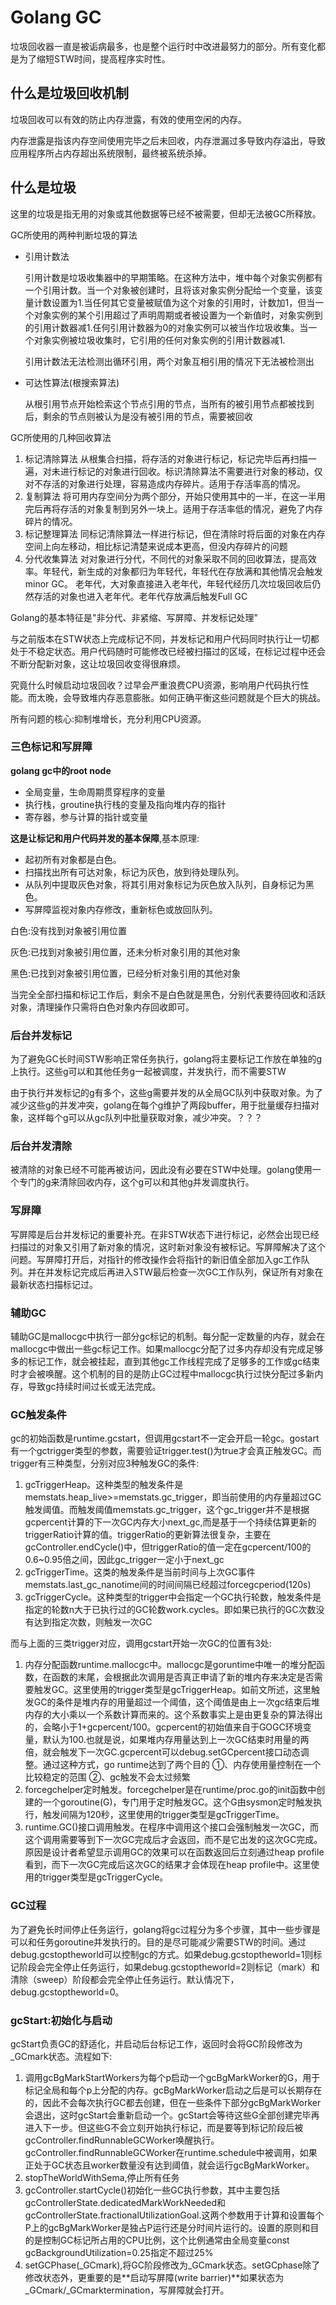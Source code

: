 # Golang GC

垃圾回收器一直是被诟病最多，也是整个运行时中改进最努力的部分。所有变化都是为了缩短STW时间，提高程序实时性。


## 什么是垃圾回收机制

垃圾回收可以有效的防止内存泄露，有效的使用空闲的内存。

内存泄露是指该内存空间使用完毕之后未回收，内存泄漏过多导致内存溢出，导致应用程序所占内存超出系统限制，最终被系统杀掉。

## 什么是垃圾

这里的垃圾是指无用的对象或其他数据等已经不被需要，但却无法被GC所释放。

GC所使用的两种判断垃圾的算法

-  引用计数法

     引用计数是垃圾收集器中的早期策略。在这种方法中，堆中每个对象实例都有一个引用计数。当一个对象被创建时，且将该对象实例分配给一个变量，该变量计数设置为1.当任何其它变量被赋值为这个对象的引用时，计数加1，但当一个对象实例的某个引用超过了声明周期或者被设置为一个新值时，对象实例到的引用计数器减1.任何引用计数器为0的对象实例可以被当作垃圾收集。当一个对象实例被垃圾收集时，它引用的任何对象实例的引用计数器减1.

    引用计数法无法检测出循环引用，两个对象互相引用的情况下无法被检测出

- 可达性算法(根搜索算法)
    
    从根引用节点开始检索这个节点引用的节点，当所有的被引用节点都被找到后，剩余的节点则被认为是没有被引用的节点，需要被回收


GC所使用的几种回收算法

1. 标记清除算法 从根集合扫描，将存活的对象进行标记，标记完毕后再扫描一遍，对未进行标记的对象进行回收。标识清除算法不需要进行对象的移动，仅对不存活的对象进行处理，容易造成内存碎片。适用于存活率高的情况。
2. 复制算法 将可用内存空间分为两个部分，开始只使用其中的一半，在这一半用完后再将存活的对象复制到另外一块上。适用于存活率低的情况，避免了内存碎片的情况。
3. 标记整理算法 同标记清除算法一样进行标记，但在清除时将后面的对象在内存空间上向左移动，相比标记清楚来说成本更高，但没内存碎片的问题
4. 分代收集算法 对对象进行分代，不同代的对象采取不同的回收算法，提高效率。年轻代，新生成的对象都归为年轻代，年轻代在存放满和其他情况会触发minor GC。 老年代，大对象直接进入老年代，年轻代经历几次垃圾回收后仍然存活的对象也进入老年代。老年代存放满后触发Full GC



Golang的基本特征是"非分代、非紧缩、写屏障、并发标记处理"

与之前版本在STW状态上完成标记不同，并发标记和用户代码同时执行让一切都处于不稳定状态。用户代码随时可能修改已经被扫描过的区域，在标记过程中还会不断分配新对象，这让垃圾回收变得很麻烦。

究竟什么时候启动垃圾回收？过早会严重浪费CPU资源，影响用户代码执行性能。而太晚，会导致堆内存恶意膨胀。如何正确平衡这些问题就是个巨大的挑战。

所有问题的核心:抑制堆增长，充分利用CPU资源。


### 三色标记和写屏障

**golang gc中的root node**
+ 全局变量，生命周期贯穿程序的变量
+ 执行栈，groutine执行栈的变量及指向堆内存的指针
+ 寄存器，参与计算的指针或变量 

**这是让标记和用户代码并发的基本保障**,基本原理:

+ 起初所有对象都是白色。
+ 扫描找出所有可达对象，标记为灰色，放到待处理队列。
+ 从队列中提取灰色对象，将其引用对象标记为灰色放入队列，自身标记为黑色。
+ 写屏障监视对象内存修改，重新标色或放回队列。

白色:没有找到对象被引用位置

灰色:已找到对象被引用位置，还未分析对象引用的其他对象

黑色:已找到对象被引用位置，已经分析对象引用的其他对象

当完全全部扫描和标记工作后，剩余不是白色就是黑色，分别代表要待回收和活跃对象，清理操作只需将白色对象内存回收即可。

### 后台并发标记

为了避免GC长时间STW影响正常任务执行，golang将主要标记工作放在单独的g上执行。这些g可以和其他任务g一起被调度，并发执行，而不需要STW

由于执行并发标记的g有多个，这些g需要并发的从全局GC队列中获取对象。为了减少这些g的并发冲突，golang在每个g维护了两段buffer，用于批量缓存扫描对象，这样每个g可以从gc队列中批量获取对象，减少冲突。？？？

### 后台并发清除

被清除的对象已经不可能再被访问，因此没有必要在STW中处理。golang使用一个专门的g来清除回收内存，这个g可以和其他g并发调度执行。

### 写屏障

写屏障是后台并发标记的重要补充。在非STW状态下进行标记，必然会出现已经扫描过的对象又引用了新对象的情况，这时新对象没有被标记。写屏障解决了这个问题。写屏障打开后，对指针的修改操作会将指针的新旧值全部加入gc工作队列。并在并发标记完成后再进入STW最后检查一次GC工作队列，保证所有对象在最新状态扫描标记过。

### 辅助GC

辅助GC是mallocgc中执行一部分gc标记的机制。每分配一定数量的内存，就会在mallocgc中做出一些gc标记工作。如果mallocgc分配了过多内存却没有完成足够多的标记工作，就会被挂起，直到其他gc工作线程完成了足够多的工作或gc结束时才会被唤醒。这个机制的目的是防止GC过程中mallocgc执行过快分配过多新内存，导致gc持续时间过长或无法完成。

### GC触发条件

gc的初始函数是runtime.gcstart，但调用gcstart不一定会开启一轮gc。gostart有一个gctrigger类型的参数，需要验证trigger.test()为true才会真正触发GC。而trigger有三种类型，分别对应3种触发GC的条件:

1. gcTriggerHeap。这种类型的触发条件是memstats.heap_live>=memstats.gc_trigger，即当前使用的内存量超过GC触发阈值。而触发阈值memstats.gc_trigger，这个gc_trigger并不是根据gcpercent计算的下一次GC内存大小next_gc,而是基于一个持续估算更新的triggerRatio计算的值。triggerRatio的更新算法很复杂，主要在gcController.endCycle()中，但triggerRatio的值一定在gcpercent/100的0.6~0.95倍之间，因此gc_trigger一定小于next_gc
2. gcTriggerTime。这类的触发条件是当前时间与上次GC事件memstats.last_gc_nanotime间的时间间隔已经超过forcegcperiod(120s)
3. gcTriggerCycle。这种类型的trigger中会指定一个GC执行轮数，触发条件是指定的轮数n大于已执行过的GC轮数work.cycles。即如果已执行的GC次数没有达到指定次数，则触发一次GC

而与上面的三类trigger对应，调用gcstart开始一次GC的位置有3处:

1. 内存分配函数runtime.mallocgc中。mallocgc是goruntime中唯一的堆分配函数，在函数的末尾，会根据此次调用是否真正申请了新的堆内存来决定是否需要触发GC。这里使用的trigger类型是gcTriggerHeap。如前文所述，这里触发GC的条件是堆内存的用量超过一个阈值，这个阈值是由上一次gc结束后堆内存的大小乘以一个系数计算而来的。这个系数事实上是由更复杂的算法得出的，会略小于1+gcpercent/100。gcpercent的初始值来自于GOGC环境变量，默认为100.也就是说，如果堆内存用量达到上一次GC结束时用量的两倍，就会触发下一次GC.gcpercent可以debug.setGCpercent接口动态调整。通过这种方式，go runtime达到了两个目的 ①、内存使用量控制在一个比较稳定的范围 ②、gc触发不会太过频繁
2. forcegchelper定时触发。forcegchelper是在runtime/proc.go的init函数中创建的一个goroutine(G)，专门用于定时触发GC。这个G由sysmon定时触发执行，触发间隔为120秒，这里使用的trigger类型是gcTriggerTime。
3. runtime.GC()接口调用触发。在程序中调用这个接口会强制触发一次GC，而这个调用需要等到下一次GC完成后才会返回，而不是它出发的这次GC完成。原因是设计者希望显示调用GC的效果可以在函数返回后立刻通过heap profile看到，而下一次GC完成后这次GC的结果才会体现在heap profile中。这里使用的trigger类型是gcTriggerCycle。

### GC过程

为了避免长时间停止任务运行，golang将gc过程分为多个步骤，其中一些步骤是可以和任务goroutine并发执行的。目的是尽可能减少需要STW的时间。通过debug.gcstoptheworld可以控制gc的方式。如果debug.gcstoptheworld=1则标记阶段会完全停止任务运行，如果debug.gcstoptheworld=2则标记（mark）和清除（sweep）阶段都会完全停止任务运行。默认情况下，debug.gcstoptheworld=0。


### gcStart:初始化与启动

gcStart负责GC的舒适化，并启动后台标记工作，返回时会将GC阶段修改为_GCmark状态。流程如下:

1. 调用gcBgMarkStartWorkers为每个p启动一个gcBgMarkWorker的G，用于标记全局和每个p上分配的内存。gcBgMarkWorker启动之后是可以长期存在的，因此不会每次执行GC都去创建，但在一些条件下部分gcBgMarkWorker会退出，这时gcStart会重新启动一个。gcStart会等待这些G全部创建完毕再进入下一步。但这些G不会立刻开始执行标记，而是要等到标记阶段后被gcController.findRunnableGCWorker唤醒执行。gcController.findRunnableGCWorker在runtime.schedule中被调用，如果正处于GC状态且worker数量没有达到阈值，就会运行gcBgMarkWorker。
2. stopTheWorldWithSema,停止所有任务
3. gcController.startCycle()初始化一些GC执行参数，其中主要包括gcControllerState.dedicatedMarkWorkNeeded和gcControllerState.fractionalUtilizationGoal.这两个参数用于计算和设置每个P上的gcBgMarkWorker是独占P运行还是分时间片运行的。设置的原则和目的是控制GC标记所占用的CPU比例，这个比例通常由全局变量const gcBackgroundUtilization=0.25指定不超过25%
4. setGCPhase(_GCmark),将GC阶段修改为_GCmark状态。setGCphase除了修改状态外，更重要的是**启动写屏障(write barrier)**如果状态为_GCmark/_GCmarktermination，写屏障就会打开。